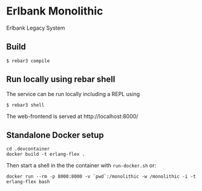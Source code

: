# Erlbank Monolithic

Erlbank Legacy System

## Build

```
$ rebar3 compile
```


## Run locally using rebar shell

The service can be run locally including a REPL using

```
$ rebar3 shell
```

The web-frontend is served at http://localhost:8000/

## Standalone Docker setup

```
cd .devcontainer
docker build -t erlang-flex .
```

Then start a shell in the the container with `run-docker.sh` or:

```
docker run --rm -p 8000:8000 -v `pwd`:/monolithic -w /monolithic -i -t erlang-flex bash
```
